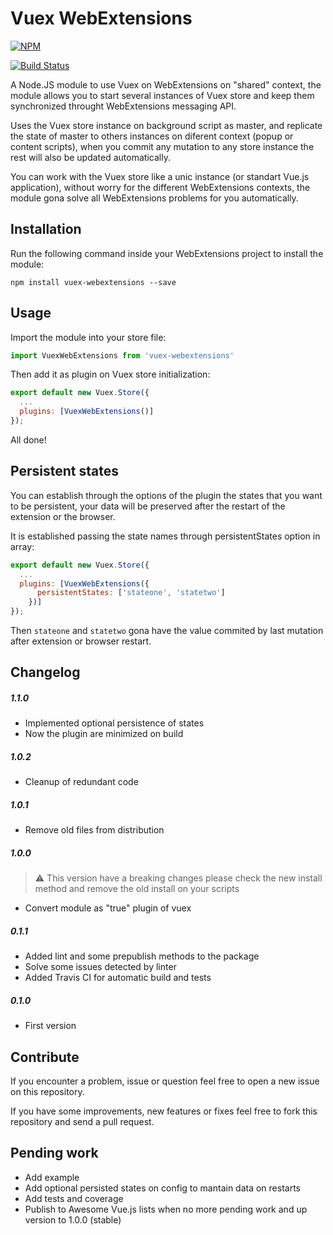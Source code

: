 # Vuex WebExtensions
[![NPM](https://nodei.co/npm/vuex-webextensions.png)](https://npmjs.org/package/vuex-webextensions)

[![Build Status](https://travis-ci.org/MitsuhaKitsune/vuex-webextensions.svg?branch=master)](https://travis-ci.org/MitsuhaKitsune/vuex-webextensions)

A Node.JS module to use Vuex on WebExtensions on "shared" context, the module allows you to start several instances of Vuex store and keep them synchronized throught WebExtensions messaging API.

Uses the Vuex store instance on background script as master, and replicate the state of master to others instances on diferent context (popup or content scripts), when you commit any mutation to any store instance the rest will also be updated automatically.

You can work with the Vuex store like a unic instance (or standart Vue.js application), without worry for the different WebExtensions contexts, the module gona solve all WebExtensions problems for you automatically.

## Installation
Run the following command inside your WebExtensions project to install the module:

``npm install vuex-webextensions --save``

## Usage

Import the module into your store file:

```javascript
import VuexWebExtensions from 'vuex-webextensions'
```

Then add it as plugin on Vuex store initialization:

```javascript
export default new Vuex.Store({
  ...
  plugins: [VuexWebExtensions()]
});
```
All done!

## Persistent states

You can establish through the options of the plugin the states that you want to be persistent, your data will be preserved after the restart of the extension or the browser.

It is established passing the state names through persistentStates option in array:

```javascript
export default new Vuex.Store({
  ...
  plugins: [VuexWebExtensions({
      persistentStates: ['stateone', 'statetwo']
    })]
});
```

Then `stateone` and `statetwo` gona have the value commited by last mutation after extension or browser restart.

## Changelog

##### 1.1.0

* Implemented optional persistence of states
* Now the plugin are minimized on build

##### 1.0.2

* Cleanup of redundant code

##### 1.0.1

* Remove old files from distribution

##### 1.0.0

> ⚠  This version have a breaking changes please check the new install method and remove the old install on your scripts

* Convert module as "true" plugin of vuex

##### 0.1.1
* Added lint and some prepublish methods to the package
* Solve some issues detected by linter
* Added Travis CI for automatic build and tests

##### 0.1.0
* First version

## Contribute

If you encounter a problem, issue or question feel free to open a new issue on this repository.

If you have some improvements, new features or fixes feel free to fork this repository and send a pull request.

## Pending work

* Add example
* Add optional persisted states on config to mantain data on restarts
* Add tests and coverage
* Publish to Awesome Vue.js lists when no more pending work and up version to 1.0.0 (stable)
